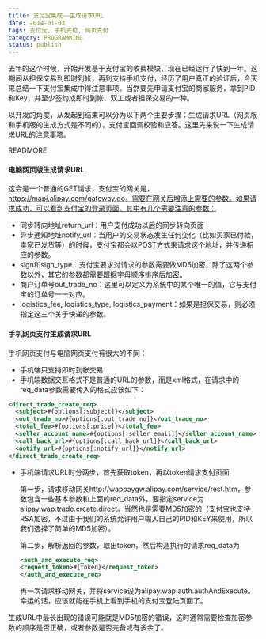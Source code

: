 ```yaml
---
title: 支付宝集成——生成请求URL
date: 2014-01-03
tags: 支付宝, 手机支付, 网页支付
category: PROGRAMMING
status: publish
---
```


去年的这个时候，开始开发基于支付宝的收费模块，现在已经运行了快到一年。这期间从担保交易到即时到帐，再到支持手机支付，经历了用户真正的验证后，今天来总结一下支付宝集成中得注意事项。当然要先申请支付宝的商家服务，拿到PID和Key，并至少签约成即时到帐、双工或者担保交易的一种。

以开发的角度，从发起到结束可以分为以下两个主要步骤：生成请求URL（网页版和手机版的生成方式是不同的），支付宝回调校验和应答。这里先来说一下生成请求URL的注意事项。

READMORE

#### 电脑网页版生成请求URL

  这会是一个普通的GET请求，支付宝的网关是，https://mapi.alipay.com/gateway.do，需要在网关后增添上需要的参数。如果请求成功，可以看到支付宝的登录页面。其中有几个需要注意的参数：

  * 同步转向地址return_url：用户支付成功以后的同步转向页面
  * 异步通知地址notify_url：当用户的交易状态发生任何变化（比如买家已付款，卖家已发货等）的时候，支付宝都会以POST方式来请求这个地址，并传递相应的参数。
  * sign和sign_type：支付宝要求对请求的参数需要做MD5加密，除了这两个参数以外，其它的参数都需要跟据字母顺序排序后加密。
  * 商户订单号out\_trade\_no：这里可以定义为系统中的某个唯一的值，它与支付宝的订单号一一对应。
  * logistics\_fee, logistics\_type, logistics\_payment：如果是担保交易，则必须指定这三个关于快递的参数。

#### 手机网页支付生成请求URL

  手机网页支付与电脑网页支付有很大的不同：

  * 手机端只支持即时到帐交易
  * 手机端数据交互格式不是普通的URL的参数，而是xml格式，在请求中的req_data参数需要传入的格式应该如下：

  ```xml
  <direct_trade_create_req>
    <subject>#{options[:subject]}</subject>
    <out_trade_no>#{options[:out_trade_no]}</out_trade_no>
    <total_fee>#{options[:price]}</total_fee>
    <seller_account_name>#{options[:seller_email]}</seller_account_name>
    <call_back_url>#{options[:call_back_url]}</call_back_url>
    <notify_url>#{options[:notify_url]}</notify_url>
  </direct_trade_create_req>        
  ```
  * 手机端请求URL时分两步，首先获取token，再以token请求支付页面

    第一步，请求移动网关http://wappaygw.alipay.com/service/rest.htm，参数包含一些基本参数和上面的req_data外，要指定service为alipay.wap.trade.create.direct。当然也是需要MD5加密的（支付宝也支持RSA加密，不过由于我们的系统允许用户输入自己的PID和KEY来使用，所以我们选择了简单的MD5加密）。

    第二步，解析返回的参数，取出token，然后构造执行的请求req_data为

    ```xml
    <auth_and_execute_req>
    <request_token>#{token}</request_token>
    </auth_and_execute_req>
    ```
    再一次请求移动网关，并将service设为alipay.wap.auth.authAndExecute。幸运的话，应该就能在手机上看到手机的支付宝登陆页面了。

生成URL中最长出现的错误可能就是MD5加密的错误，这时通常需要检查加密参数的顺序是否正确，或者参数是否完备或有多余了。
